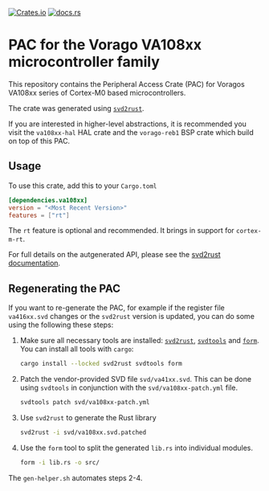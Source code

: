 [![Crates.io](https://img.shields.io/crates/v/va108xx)](https://crates.io/crates/va108xx)
[![docs.rs](https://img.shields.io/docsrs/va108xx)](https://docs.rs/va108xx)

# PAC for the Vorago VA108xx microcontroller family

This repository contains the Peripheral Access Crate (PAC) for
Voragos VA108xx series of Cortex-M0 based microcontrollers.

The crate was generated using [`svd2rust`](https://github.com/rust-embedded/svd2rust).

If you are interested in higher-level abstractions, it is recommended you visit
the `va108xx-hal` HAL crate and the `vorago-reb1` BSP crate which build on top of this PAC.

## Usage

To use this crate, add this to your `Cargo.toml`

```toml
[dependencies.va108xx]
version = "<Most Recent Version>"
features = ["rt"]
```

The `rt` feature is optional and recommended. It brings in support for `cortex-m-rt`.

For full details on the autgenerated API, please see the
[svd2rust documentation](https://docs.rs/svd2rust/0.19.0/svd2rust/#peripheral-api).

## Regenerating the PAC

If you want to re-generate the PAC, for example if the register file `va416xx.svd` changes
or the `svd2rust` version is updated, you can do some using the following these steps:

1. Make sure all necessary tools are installed: [`svd2rust`](https://docs.rs/svd2rust/latest/svd2rust/),
   [`svdtools`](https://github.com/rust-embedded/svdtools) and [`form`](https://crates.io/crates/form).
   You can install all tools with `cargo`:

   ```sh
   cargo install --locked svd2rust svdtools form
   ```

2. Patch the vendor-provided SVD file `svd/va41xx.svd`. This can be done using `svdtools` in
   conjunction with the `svd/va108xx-patch.yml` file.

   ```sh
   svdtools patch svd/va108xx-patch.yml
   ```

3. Use `svd2rust` to generate the Rust library

   ```sh
   svd2rust -i svd/va108xx.svd.patched
   ```

4. Use the `form` tool to split the generated `lib.rs` into individual modules.

    ```sh
    form -i lib.rs -o src/
    ```

The `gen-helper.sh` automates steps 2-4.
